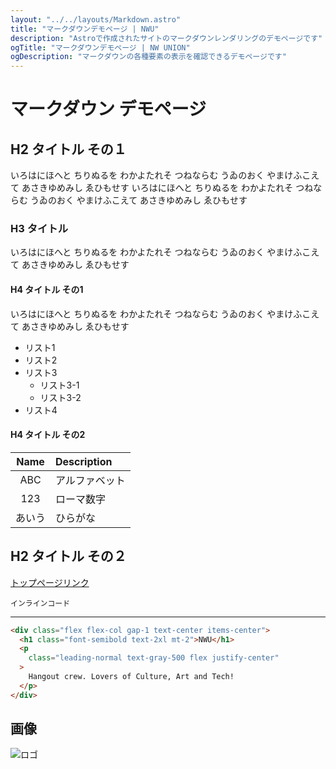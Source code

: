 ```yaml
---
layout: "../../layouts/Markdown.astro"
title: "マークダウンデモページ | NWU"
description: "Astroで作成されたサイトのマークダウンレンダリングのデモページです"
ogTitle: "マークダウンデモページ | NW UNION"
ogDescription: "マークダウンの各種要素の表示を確認できるデモページです"
---
```


# マークダウン デモページ

## H2 タイトル その１

いろはにほへと ちりぬるを わかよたれそ つねならむ うゐのおく やまけふこえて あさきゆめみし ゑひもせす
いろはにほへと ちりぬるを わかよたれそ つねならむ うゐのおく やまけふこえて あさきゆめみし ゑひもせす

### H3 タイトル

いろはにほへと ちりぬるを わかよたれそ つねならむ うゐのおく やまけふこえて あさきゆめみし ゑひもせす

#### H4 タイトル その1

いろはにほへと ちりぬるを わかよたれそ つねならむ うゐのおく やまけふこえて あさきゆめみし ゑひもせす

- リスト1
- リスト2
- リスト3
  - リスト3-1
  - リスト3-2
- リスト4

#### H4 タイトル その2

|  Name  | Description    |
| :----: | :------------- |
|  ABC   | アルファベット |
|  123   | ローマ数字     |
| あいう | ひらがな       |

## H2 タイトル その２


[トップページリンク](/)

`インラインコード`

---

```html
<div class="flex flex-col gap-1 text-center items-center">
  <h1 class="font-semibold text-2xl mt-2">NWU</h1>
  <p
    class="leading-normal text-gray-500 flex justify-center"
  >
    Hangout crew. Lovers of Culture, Art and Tech!
  </p>
</div>
```

## 画像

![ロゴ](/img/icon_256.png)
